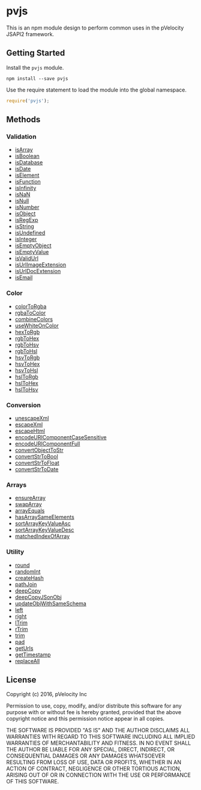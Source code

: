 # pvjs

This is an npm module design to perform common uses in the pVelocity JSAPI2 framework.

## Getting Started

Install the ``pvjs`` module.

    npm install --save pvjs

Use the require statement to load the module into the global namespace.

```js
require('pvjs');
```

## Methods

### Validation
- [isArray](docs/validation/isType.md)
- [isBoolean](docs/validation/isType.md)
- [isDatabase](docs/validation/isType.md)
- [isDate](docs/validation/isType.md)
- [isElement](docs/validation/isType.md)
- [isFunction](docs/validation/isType.md)
- [isInfinity](docs/validation/isType.md)
- [isNaN](docs/validation/isType.md)
- [isNull](docs/validation/isType.md)
- [isNumber](docs/validation/isType.md)
- [isObject](docs/validation/isType.md)
- [isRegExp](docs/validation/isType.md)
- [isString](docs/validation/isType.md)
- [isUndefined](docs/validation/isType.md)
- [isInteger](docs/validation/isInteger.md)
- [isEmptyObject](docs/validation/isEmptyObject.md)
- [isEmptyValue](docs/validation/isEmptyValue.md)
- [isValidUrl](docs/validation/isValidUrl.md)
- [isUrlImageExtension](docs/validation/isUrlImageExtension.md)
- [isUrlDocExtension](docs/validation/isUrlDocExtension.md)
- [isEmail](docs/validation/isEmail.md)

### Color
- [colorToRgba](docs/color/colorToRgba.md)
- [rgbaToColor](docs/color/rgbaToColor.md)
- [combineColors](docs/color/combineColors.md)
- [useWhiteOnColor](docs/color/useWhiteOnColor.md)
- [hexToRgb](docs/color/hexToRgb.md)
- [rgbToHex](docs/color/rgbToHex.md)
- [rgbToHsv](docs/color/rgbToHsv.md)
- [rgbToHsl](docs/color/rgbToHsl.md)
- [hsvToRgb](docs/color/hsvToRgb.md)
- [hsvToHex](docs/color/hsvToHex.md)
- [hsvToHsl](docs/color/hsvToHsl.md)
- [hslToRgb](docs/color/hslToRgb.md)
- [hslToHex](docs/color/hslToHex.md)
- [hslToHsv](docs/color/hslToHsv.md)

### Conversion
- [unescapeXml](docs/conversion/unescapeXml.md)
- [escapeXml](docs/conversion/escapeXml.md)
- [escapeHtml](docs/conversion/escapeHtml.md)
- [encodeURIComponentCaseSensitive](docs/conversion/encodeURIComponentCaseSensitive.md)
- [encodeURIComponentFull](docs/conversion/encodeURIComponentFull.md)
- [convertObjectToStr](docs/conversion/convertObjectToStr.md)
- [convertStrToBool](docs/conversion/convertStrToBool.md)
- [convertStrToFloat](docs/conversion/convertStrToFloat.md)
- [convertStrToDate](docs/conversion/convertStrToDate.md)

### Arrays
- [ensureArray](docs/arrays/ensureArray.md)
- [swapArray](docs/arrays/swapArray.md)
- [arrayEquals](docs/arrays/arrayEquals.md)
- [hasArraySameElements](docs/arrays/hasArraySameElements.md)
- [sortArrayKeyValueAsc](docs/arrays/sortArrayKeyValueAsc.md)
- [sortArrayKeyValueDesc](docs/arrays/sortArrayKeyValueDesc.md)
- [matchedIndexOfArray](docs/arrays/matchedIndexOfArray.md)

### Utility
- [round](docs/utility/round.md)
- [randomInt](docs/utility/randomInt.md)
- [createHash](docs/utility/createHash.md)
- [pathJoin](docs/utility/pathJoin.md)
- [deepCopy](docs/utility/deepCopy.md)
- [deepCopyJSonObj](docs/utility/deepCopyJSonObj.md)
- [updateObjWithSameSchema](docs/utility/updateObjWithSameSchema.md)
- [left](docs/utility/left.md)
- [right](docs/utility/right.md)
- [lTrim](docs/utility/lTrim.md)
- [rTrim](docs/utility/rTrim.md)
- [trim](docs/utility/trim.md)
- [pad](docs/utility/pad.md)
- [getUrls](docs/utility/getUrls.md)
- [getTimestamp](docs/utility/getTimestamp.md)
- [replaceAll](docs/utitlity/replaceAll.md)

## License

Copyright (c) 2016, pVelocity Inc

Permission to use, copy, modify, and/or distribute this software for any
purpose with or without fee is hereby granted, provided that the above
copyright notice and this permission notice appear in all copies.

THE SOFTWARE IS PROVIDED "AS IS" AND THE AUTHOR DISCLAIMS ALL WARRANTIES
WITH REGARD TO THIS SOFTWARE INCLUDING ALL IMPLIED WARRANTIES OF
MERCHANTABILITY AND FITNESS. IN NO EVENT SHALL THE AUTHOR BE LIABLE FOR
ANY SPECIAL, DIRECT, INDIRECT, OR CONSEQUENTIAL DAMAGES OR ANY DAMAGES
WHATSOEVER RESULTING FROM LOSS OF USE, DATA OR PROFITS, WHETHER IN AN
ACTION OF CONTRACT, NEGLIGENCE OR OTHER TORTIOUS ACTION, ARISING OUT OF
OR IN CONNECTION WITH THE USE OR PERFORMANCE OF THIS SOFTWARE.